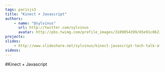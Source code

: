 ```yaml
---
tags: parisjs3
title: "Kinect + Javascript"
authors:
    - name: "@sylvinus"
      url: http://twitter.com/sylvinus
      avatar: http://pbs.twimg.com/profile_images/3109054399/65e91c0623ae740b3d8f91d4b86cc070_bigger.jpeg
projects:
slides:
    - http://www.slideshare.net/sylvinus/kinect-javascript-tech-talk-at-parisjs-jan-2011
videos:
---
```

#Kinect + Javascript
